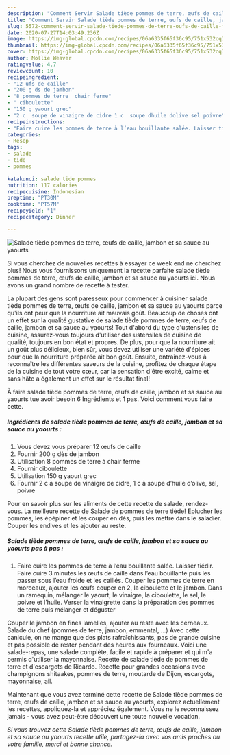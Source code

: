 ```yaml
---
description: "Comment Servir Salade tiède pommes de terre, œufs de caille, jambon et sa sauce au yaourts"
title: "Comment Servir Salade tiède pommes de terre, œufs de caille, jambon et sa sauce au yaourts"
slug: 5572-comment-servir-salade-tiede-pommes-de-terre-oufs-de-caille-jambon-et-sa-sauce-au-yaourts
date: 2020-07-27T14:03:49.236Z
image: https://img-global.cpcdn.com/recipes/06a6335f65f36c95/751x532cq70/salade-tiede-pommes-de-terre-oeufs-de-caille-jambon-et-sa-sauce-au-yaourts-photo-principale-de-la-recette.jpg
thumbnail: https://img-global.cpcdn.com/recipes/06a6335f65f36c95/751x532cq70/salade-tiede-pommes-de-terre-oeufs-de-caille-jambon-et-sa-sauce-au-yaourts-photo-principale-de-la-recette.jpg
cover: https://img-global.cpcdn.com/recipes/06a6335f65f36c95/751x532cq70/salade-tiede-pommes-de-terre-oeufs-de-caille-jambon-et-sa-sauce-au-yaourts-photo-principale-de-la-recette.jpg
author: Mollie Weaver
ratingvalue: 4.7
reviewcount: 10
recipeingredient:
- "12 ufs de caille"
- "200 g ds de jambon"
- "8 pommes de terre  chair ferme"
- " ciboulette"
- "150 g yaourt grec"
- "2 c  soupe de vinaigre de cidre 1 c  soupe dhuile dolive sel poivre"
recipeinstructions:
- "Faire cuire les pommes de terre à l’eau bouillante salée. Laisser tiédir. Faire cuire 3 minutes les œufs de caille dans l’eau bouillante puis les passer sous l’eau froide et les caillés. Couper les pommes de terre en morceaux, ajouter les œufs couper en 2, la ciboulette et le jambon. Dans un ramequin, mélanger le yaourt, le vinaigre, la ciboulette, le sel, le poivre et l’huile. Verser la vinaigrette dans la préparation des pommes de terre puis mélanger et déguster"
categories:
- Resep
tags:
- salade
- tide
- pommes

katakunci: salade tide pommes 
nutrition: 117 calories
recipecuisine: Indonesian
preptime: "PT30M"
cooktime: "PT57M"
recipeyield: "1"
recipecategory: Dinner

---
```



![Salade tiède pommes de terre, œufs de caille, jambon et sa sauce au yaourts](https://img-global.cpcdn.com/recipes/06a6335f65f36c95/751x532cq70/salade-tiede-pommes-de-terre-oeufs-de-caille-jambon-et-sa-sauce-au-yaourts-photo-principale-de-la-recette.jpg)

Si vous cherchez de nouvelles recettes à essayer ce week end ne cherchez plus! Nous vous fournissons uniquement la recette parfaite salade tiède pommes de terre, œufs de caille, jambon et sa sauce au yaourts ici. Nous avons un grand nombre de recette à tester.

La plupart des gens sont paresseux pour commencer à cuisiner salade tiède pommes de terre, œufs de caille, jambon et sa sauce au yaourts parce qu'ils ont peur que la nourriture ait mauvais goût. Beaucoup de choses ont un effet sur la qualité gustative de salade tiède pommes de terre, œufs de caille, jambon et sa sauce au yaourts! Tout d'abord du type d'ustensiles de cuisine, assurez-vous toujours d'utiliser des ustensiles de cuisine de qualité, toujours en bon état et propres. De plus, pour que la nourriture ait un goût plus délicieux, bien sûr, vous devez utiliser une variété d'épices pour que la nourriture préparée ait bon goût. Ensuite, entraînez-vous à reconnaître les différentes saveurs de la cuisine, profitez de chaque étape de la cuisine de tout votre cœur, car la sensation d'être excité, calme et sans hâte a également un effet sur le résultat final!

<!--inarticleads1-->

À faire salade tiède pommes de terre, œufs de caille, jambon et sa sauce au yaourts tue avoir besoin 6 Ingrédients et 1 pas. Voici comment vous faire cette.

##### Ingrédients de salade tiède pommes de terre, œufs de caille, jambon et sa sauce au yaourts :

1. Vous devez vous préparer 12 œufs de caille
1. Fournir 200 g dès de jambon
1. Utilisation 8 pommes de terre à chair ferme
1. Fournir  ciboulette
1. Utilisation 150 g yaourt grec
1. Fournir 2 c à soupe de vinaigre de cidre, 1 c à soupe d’huile d’olive, sel, poivre


Pour en savoir plus sur les aliments de cette recette de salade, rendez-vous. La meilleure recette de Salade de pommes de terre tiède! Eplucher les pommes, les épépiner et les couper en dés, puis les mettre dans le saladier. Couper les endives et les ajouter au reste. 

<!--inarticleads2-->

##### Salade tiède pommes de terre, œufs de caille, jambon et sa sauce au yaourts pas à pas :

1. Faire cuire les pommes de terre à l’eau bouillante salée. Laisser tiédir. Faire cuire 3 minutes les œufs de caille dans l’eau bouillante puis les passer sous l’eau froide et les caillés. Couper les pommes de terre en morceaux, ajouter les œufs couper en 2, la ciboulette et le jambon. Dans un ramequin, mélanger le yaourt, le vinaigre, la ciboulette, le sel, le poivre et l’huile. Verser la vinaigrette dans la préparation des pommes de terre puis mélanger et déguster


Couper le jambon en fines lamelles, ajouter au reste avec les cerneaux. Salade du chef (pommes de terre, jambon, emmental, …) Avec cette canicule, on ne mange que des plats rafraîchissants, pas de grande cuisine et pas possible de rester pendant des heures aux fourneaux. Voici une salade-repas, une salade complète, facile et rapide à préparer et qui m&#39;a permis d&#39;utiliser la mayonnaise. Recette de salade tiède de pommes de terre et d&#39;escargots de Ricardo. Recette pour grandes occasions avec champignons shitaakes, pommes de terre, moutarde de Dijon, escargots, mayonnaise, ail. 

<!--inarticleads1-->

<p>
Maintenant que vous avez terminé cette recette de Salade tiède pommes de terre, œufs de caille, jambon et sa sauce au yaourts, explorez actuellement les recettes, appliquez-la et appréciez également. Vous ne le reconnaissez jamais - vous avez peut-être découvert une toute nouvelle vocation.
</p>

<p>
<i>Si vous trouvez cette Salade tiède pommes de terre, œufs de caille, jambon et sa sauce au yaourts recette utile, partagez-la avec vos amis proches ou votre famille, merci et bonne chance.</i>
</p>
